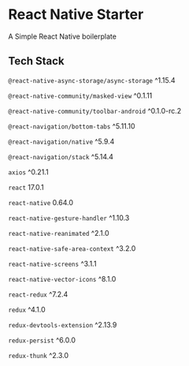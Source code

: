 
# React Native Starter

A Simple React Native boilerplate

## Tech Stack

`@react-native-async-storage/async-storage` ^1.15.4

`@react-native-community/masked-view` ^0.1.11 

`@react-native-community/toolbar-android` ^0.1.0-rc.2

`@react-navigation/bottom-tabs` ^5.11.10

`@react-navigation/native` ^5.9.4

`@react-navigation/stack` ^5.14.4

`axios` ^0.21.1

`react` 17.0.1

`react-native` 0.64.0

`react-native-gesture-handler` ^1.10.3

`react-native-reanimated` ^2.1.0

`react-native-safe-area-context` ^3.2.0

`react-native-screens` ^3.1.1

`react-native-vector-icons` ^8.1.0

`react-redux` ^7.2.4

`redux` ^4.1.0

`redux-devtools-extension` ^2.13.9

`redux-persist` ^6.0.0

`redux-thunk` ^2.3.0
